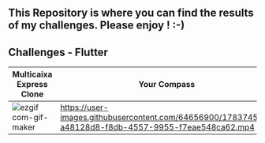 ## This Repository is where you can find the results of my challenges. Please enjoy ! :-)
## Challenges - Flutter





| Multicaixa Express Clone                                              |                                                          Your Compass  |
| --------------------------------------------------------------------- | ---------------------------------------------------------------------- |
| ![ezgif com-gif-maker](https://user-images.githubusercontent.com/64656900/173613518-6ecd67b5-bd9c-425d-95ab-9e6d60073c8d.gif)  |  https://user-images.githubusercontent.com/64656900/178374544-a48128d8-f8db-4557-9955-f7eae548ca62.mp4 |





 





